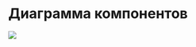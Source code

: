 # Диаграмма компонентов 
![](https://github.com/SvetaReznichenko-650503/OnlineLibrary/blob/master/docs/System%20project/Component/Component%20Diagram.jpg)
